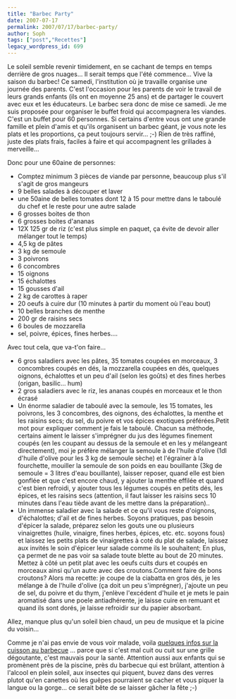 ```yaml
---
title: "Barbec Party"
date: 2007-07-17
permalink: 2007/07/17/barbec-party/
author: Soph
tags: ["post","Recettes"]
legacy_wordpress_id: 699
---
```


Le soleil semble revenir timidement, en se cachant de temps en temps derrière de gros nuages... Il serait temps que l'été commence... Vive la saison du barbec! Ce samedi, l'institution où je travaille organise une journée des parents. C'est l'occasion pour les parents de voir le travail de leurs grands enfants (ils ont en moyenne 25 ans) et de partager le couvert avec eux et les éducateurs. Le barbec sera donc de mise ce samedi. Je me suis proposée pour organiser le buffet froid qui accompagnera les viandes. C'est un buffet pour 60 personnes. Si certains d'entre vous ont une grande famille et plein d'amis et qu'ils organisent un barbec géant, je vous note les plats et les proportions, ça peut toujours servir... ;-) Rien de très raffiné, juste des plats frais, faciles à faire et qui accompagnent les grillades à merveille...

<!-- excerpt -->

Donc pour une 60aine de personnes:
<ul>
	<li>Comptez minimum 3 pièces de viande par personne, beaucoup plus s'il s'agit de gros mangeurs</li>
	<li>9 belles salades à découper et laver</li>
	<li>une 50aine de belles tomates dont 12 à 15 pour mettre dans le taboulé du chef et le reste pour une autre salade</li>
	<li>6 grosses boites de thon</li>
	<li>6 grosses boites d'ananas</li>
	<li>12X 125 gr de riz (c'est plus simple en paquet, ça évite de devoir aller mélanger tout le temps)</li>
	<li>4,5 kg de pâtes</li>
	<li>3 kg de semoule</li>
	<li>3 poivrons</li>
	<li>6 concombres</li>
	<li>15 oignons</li>
	<li>15 échalottes</li>
	<li>15 gousses d'ail</li>
	<li>2 kg de carottes à raper</li>
	<li>20 oeufs à cuire dur (10 minutes à partir du moment où l'eau bout)</li>
	<li>10 belles branches de menthe</li>
	<li>200 gr de raisins secs</li>
	<li>6 boules de mozzarella</li>
	<li>sel, poivre, épices, fines herbes....</li>
</ul>
Avec tout cela, que va-t'on faire...
<ul>
	<li>6 gros saladiers avec les pâtes, 35 tomates coupées en morceaux,  3 concombres coupés en dés, la mozzarella coupées en dés, quelques oignons, échalottes et un peu d'ail (selon les goûts) et des fines herbes (origan, basilic... hum)</li>
	<li>2 gros saladiers avec le riz, les ananas coupés en morceaux et le thon écrasé</li>
	<li>Un énorme saladier de taboulé avec la semoule, les 15 tomates, les poivrons, les 3 concombres, des oignons, des échalottes, la menthe et les raisins secs; du sel, du poivre et vos épices exotiques préférées.Petit mot pour expliquer comment je fais le taboulé. Chacun sa méthode, certains aiment le laisser s'imprégner du jus des légumes finement coupés (en les coupant au dessus de la semoule et en les y mélangeant directement), moi je préfère mélanger la semoule à de l'huile d'olive (1dl d'huile d'olive pour les 3 kg de semoule sèche) et l'égrainer à la fourchette, mouiller la semoule de son poids en eau bouillante (3kg de semoule = 3 litres d'eau bouillante), laisser reposer, quand elle est bien gonflée et que c'est encore chaud, y ajouter la menthe effilée et quand c'est bien refroidi, y ajouter tous les légumes coupés en petits dés, les épices, et les raisins secs (attention, il faut laisser les raisins secs 10 minutes dans l'eau tiède avant de les mettre dans la préparation)..</li>
	<li>Un immense saladier avec la salade et ce qu'il vous reste d'oignons, d'échalottes; d'ail et de fines herbes. Soyons pratiques, pas besoin d'épicer la salade, préparez selon les gouts une ou plusieurs vinaigrettes (huile, vinaigre, fines herbes, épices, etc. etc. soyons fous) et laissez les petits plats de vinaigrettes à coté  du plat de salade, laissez aux invités le soin d'épicer leur salade comme ils le souhaitent; En plus, ça permet de ne pas voir sa salade toute blette au bout de 20 minutes. Mettez à côté un petit plat avec les oeufs cuits durs et coupés en morceaux ainsi qu'un autre avec des croutons.Comment faire de bons croutons? Alors ma recette: je coupe de la ciabatta en gros dés, je les mélange à de l'huile d'olive (ça doit un peu s'imprégner), j'ajoute un peu de sel, du poivre et du thym, j'enlève l'excédent d'huile et je mets le pain aromatisé dans une poele antiadhérente, je laisse cuire en remuant et quand ils sont dorés, je laisse refroidir sur du papier absorbant.</li>
</ul>
Allez, manque plus qu'un soleil bien chaud, un peu de musique et la picine du voisin...

Comme je n'ai pas envie de vous voir malade, voila [quelques infos sur la cuisson au barbecue](http://www.cyberpresse.ca/article/20070603/CPACTUEL/706030581/6712/CPACTUEL) ... parce que si c'est mal cuit ou cuit sur une grille dégoutante, c'est mauvais pour la santé. Attention aussi aux enfants qui se promènent près de la piscine, près du barbecue qui est brûlant, attention à l'alcool en plein soleil, aux insectes qui piquent, buvez dans des verres plutot qu'en canettes où les guêpes pourraient se cacher et vous piquer la langue ou la gorge... ce serait bête de se laisser gâcher la fête ;-)
